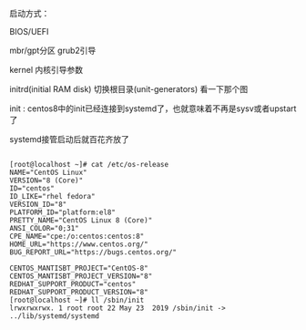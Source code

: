 启动方式：

BIOS/UEFI



mbr/gpt分区 grub2引导



kernel 内核引导参数



initrd(initial RAM disk) 切换根目录(unit-generators) 看一下那个图



init : centos8中的init已经连接到systemd了，也就意味着不再是sysv或者upstart了



systemd接管启动后就百花齐放了

```shell

[root@localhost ~]# cat /etc/os-release
NAME="CentOS Linux"
VERSION="8 (Core)"
ID="centos"
ID_LIKE="rhel fedora"
VERSION_ID="8"
PLATFORM_ID="platform:el8"
PRETTY_NAME="CentOS Linux 8 (Core)"
ANSI_COLOR="0;31"
CPE_NAME="cpe:/o:centos:centos:8"
HOME_URL="https://www.centos.org/"
BUG_REPORT_URL="https://bugs.centos.org/"

CENTOS_MANTISBT_PROJECT="CentOS-8"
CENTOS_MANTISBT_PROJECT_VERSION="8"
REDHAT_SUPPORT_PRODUCT="centos"
REDHAT_SUPPORT_PRODUCT_VERSION="8"
[root@localhost ~]# ll /sbin/init
lrwxrwxrwx. 1 root root 22 May 23  2019 /sbin/init -> ../lib/systemd/systemd
```

